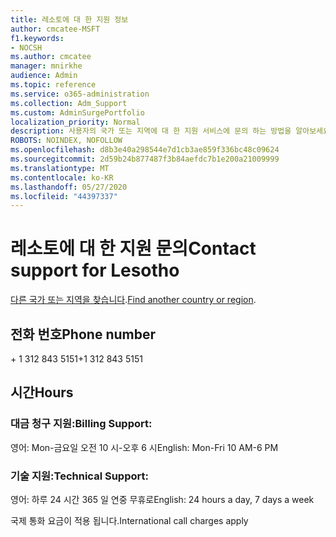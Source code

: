 ```yaml
---
title: 레소토에 대 한 지원 정보
author: cmcatee-MSFT
f1.keywords:
- NOCSH
ms.author: cmcatee
manager: mnirkhe
audience: Admin
ms.topic: reference
ms.service: o365-administration
ms.collection: Adm_Support
ms.custom: AdminSurgePortfolio
localization_priority: Normal
description: 사용자의 국가 또는 지역에 대 한 지원 서비스에 문의 하는 방법을 알아보세요.
ROBOTS: NOINDEX, NOFOLLOW
ms.openlocfilehash: d8b3e40a298544e7d1cb3ae859f336bc48c09624
ms.sourcegitcommit: 2d59b24b877487f3b84aefdc7b1e200a21009999
ms.translationtype: MT
ms.contentlocale: ko-KR
ms.lasthandoff: 05/27/2020
ms.locfileid: "44397337"
---
```

# <a name="contact-support-for-lesotho"></a><span data-ttu-id="24c7a-103">레소토에 대 한 지원 문의</span><span class="sxs-lookup"><span data-stu-id="24c7a-103">Contact support for Lesotho</span></span>

<span data-ttu-id="24c7a-104">[다른 국가 또는 지역을 찾습니다](../contact-support-for-business-products.md).</span><span class="sxs-lookup"><span data-stu-id="24c7a-104">[Find another country or region](../contact-support-for-business-products.md).</span></span>

## <a name="phone-number"></a><span data-ttu-id="24c7a-105">전화 번호</span><span class="sxs-lookup"><span data-stu-id="24c7a-105">Phone number</span></span>
<span data-ttu-id="24c7a-106">+ 1 312 843 5151</span><span class="sxs-lookup"><span data-stu-id="24c7a-106">+1 312 843 5151</span></span>

## <a name="hours"></a><span data-ttu-id="24c7a-107">시간</span><span class="sxs-lookup"><span data-stu-id="24c7a-107">Hours</span></span>
### <a name="billing-support"></a><span data-ttu-id="24c7a-108">대금 청구 지원:</span><span class="sxs-lookup"><span data-stu-id="24c7a-108">Billing Support:</span></span>

<span data-ttu-id="24c7a-109">영어: Mon-금요일 오전 10 시-오후 6 시</span><span class="sxs-lookup"><span data-stu-id="24c7a-109">English: Mon-Fri 10 AM-6 PM</span></span>

### <a name="technical-support"></a><span data-ttu-id="24c7a-110">기술 지원:</span><span class="sxs-lookup"><span data-stu-id="24c7a-110">Technical Support:</span></span>

<span data-ttu-id="24c7a-111">영어: 하루 24 시간 365 일 연중 무휴로</span><span class="sxs-lookup"><span data-stu-id="24c7a-111">English: 24 hours a day, 7 days a week</span></span>

<span data-ttu-id="24c7a-112">국제 통화 요금이 적용 됩니다.</span><span class="sxs-lookup"><span data-stu-id="24c7a-112">International call charges apply</span></span>

